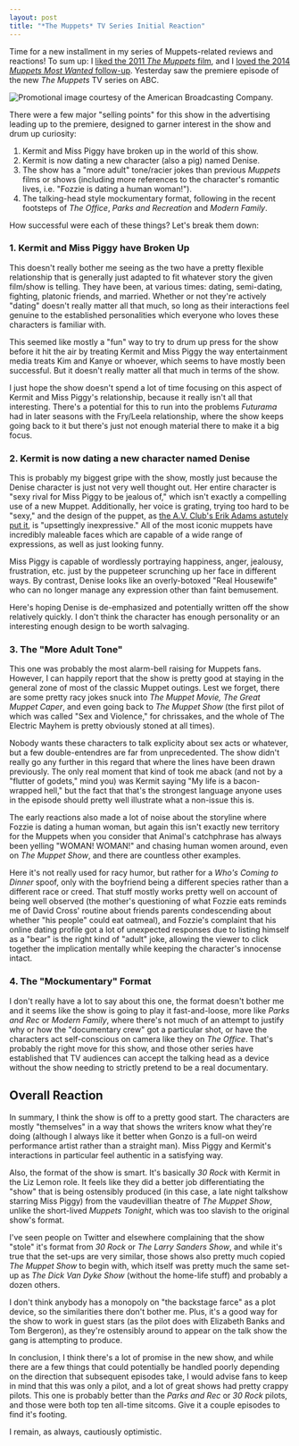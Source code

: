 ```yaml
---
layout: post
title: "*The Muppets* TV Series Initial Reaction"
---
```

  

Time for a new installment in my series of Muppets-related reviews and reactions! 
To sum up: I [liked the 2011 *The Muppets* film](http://www.bradwestness.com/2011/11/30/the-muppets-the-greatest-work-of-fan-fiction/),
and I [loved the 2014 *Muppets Most Wanted* follow-up](http://www.bradwestness.com/2014/03/22/muppets-most-wanted-now-we-re-here-and-there-s/).
Yesterday saw the premiere episode of the new *The Muppets* TV series on ABC.

![Promotional image courtesy of the American Broadcasting Company.](http://www.bradwestness.com/content/images/the_muppets.jpg)

There were a few major "selling points" for this show in the advertising leading up to
the premiere, designed to garner interest in the show and drum up curiosity:

1. Kermit and Miss Piggy have broken up in the world of this show.
2. Kermit is now dating a new character (also a pig) named Denise.
3. The show has a "more adult" tone/racier jokes than previous *Muppets* films or shows (including more references to the character's romantic lives, i.e. "Fozzie is dating a human woman!").
4. The talking-head style mockumentary format, following in the recent footsteps of *The Office*, *Parks and Recreation* and *Modern Family*.

How successful were each of these things? Let's break them down:

### 1. Kermit and Miss Piggy have Broken Up

This doesn't really bother me seeing as the two have a pretty flexible relationship that is
generally just adapted to fit whatever story the given film/show is telling. They have been, at
various times: dating, semi-dating, fighting, platonic friends, and married. Whether or not they're
actively "dating" doesn't really matter all that much, so long as their interactions feel genuine
to the established personalities which everyone who loves these characters is familiar with.

This seemed like mostly a "fun" way to try to drum up press for the show before it hit the air by 
treating Kermit and Miss Piggy the way entertainment media treats Kim and Kanye or whoever,
which seems to have mostly been successful. But it doesn't really matter all that much in terms
of the show.

I just hope the show doesn't spend a lot of time focusing on this aspect of Kermit and Miss Piggy's
relationship, because it really isn't all that interesting. There's a potential for this to run
into the problems *Futurama* had in later seasons with the Fry/Leela relationship, where the show
keeps going back to it but there's just not enough material there to make it a big focus.

### 2. Kermit is now dating a new character named Denise

This is probably my biggest gripe with the show, mostly just because the Denise character is just not
very well thought out. Her entire character is "sexy rival for Miss Piggy to be
jealous of," which isn't exactly a compelling use of a new Muppet. Additionally, her voice is
grating, trying too hard to be "sexy," and the design of the puppet, as 
[the A.V. Club's Erik Adams astutely put it](http://www.avclub.com/review/its-emotions-not-humor-makes-muppets-adult-225635),
is "upsettingly inexpressive." All of the most iconic muppets have incredibly maleable faces which
are capable of a wide range of expressions, as well as just looking funny.

Miss Piggy is capable of wordlessly portraying happiness, anger, jealousy, frustration, etc. just by
the puppeteer scrunching up her face in different ways. By contrast, Denise looks like an overly-botoxed
"Real Housewife" who can no longer manage any expression other than faint bemusement.

Here's hoping Denise is de-emphasized and potentially written off the show relatively quickly. I don't
think the character has enough personality or an interesting enough design to be worth salvaging.

### 3. The "More Adult Tone"

This one was probably the most alarm-bell raising for Muppets fans. However, I can happily report
that the show is pretty good at staying in the general zone of most of the classic Muppet outings.
Lest we forget, there are some pretty racy jokes snuck into *The Muppet Movie,* *The Great Muppet Caper*,
and even going back to *The Muppet Show* (the first pilot of which was called "Sex and Violence," for
chrissakes, and the whole of The Electric Mayhem is pretty obviously stoned at all times).

Nobody wants these characters to talk explicity about sex acts or whatever, but a few double-entendres
are far from unprecedented. The show didn't really go any further in this regard that where the lines
have been drawn previously. The only real moment that kind of took me aback
(and not by a "flutter of godets," mind you) was Kermit saying "My life is a bacon-wrapped hell," but the
fact that that's the strongest language anyone uses in the episode should pretty well illustrate what a
non-issue this is.

The early reactions also made a lot of noise about the storyline where Fozzie is dating a human woman,
but again this isn't exactly new territory for the Muppets when you consider that Animal's catchphrase
has always been yelling "WOMAN! WOMAN!" and chasing human women around, even on *The Muppet Show*, and
there are countless other examples.

Here it's not really used for racy humor, but rather for a *Who's Coming to Dinner* spoof, only with the
boyfriend being a different species rather than a different race or creed. That stuff mostly works pretty well
on account of being well observed (the mother's questioning of what Fozzie eats reminds me of David Cross'
routine about friends parents condescending about whether "his people" could eat oatmeal),
and Fozzie's complaint that his online dating profile got a lot of unexpected responses due to listing
himself as a "bear" is the right kind of "adult" joke, allowing the viewer to click together the
implication mentally while keeping the character's innocense intact.

### 4. The "Mockumentary" Format

I don't really have a lot to say about this one, the format doesn't bother me and it seems like the show
is going to play it fast-and-loose, more like *Parks and Rec* or *Modern Family*, where there's not much
of an attempt to justify why or how the "documentary crew" got a particular shot, or have the characters
act self-conscious on camera like they on *The Office*. That's probably the right move for this show,
and those other series have established that TV audiences can accept the talking head as a device without
the show needing to strictly pretend to be a real documentary.

## Overall Reaction

In summary, I think the show is off to a pretty good start. The characters are mostly "themselves" in a
way that shows the writers know what they're doing (although I always like it better when Gonzo is a
full-on weird performance artist rather than a straight man). Miss Piggy and Kermit's
interactions in particular feel authentic in a satisfying way.

Also, the format of the show is smart. It's basically *30 Rock* with Kermit in the Liz Lemon role. It feels
like they did a better job differentiating the "show" that is being ostensibly produced (in this case,
a late night talkshow starring Miss Piggy) from the vaudevillian theatre of *The Muppet Show*, unlike
the short-lived *Muppets Tonight*, which was too slavish to the original show's format.

I've seen people on Twitter and elsewhere complaining that the show "stole" it's format from
*30 Rock* or *The Larry Sanders Show*, and while it's true that the set-ups are very similar, those
shows also pretty much copied *The Muppet Show* to begin with, which itself was pretty much the same
set-up as *The Dick Van Dyke Show* (without the home-life stuff) and probably a dozen others.

I don't think anybody has a monopoly on "the backstage farce" as a plot device, so the similarities
there don't bother me. Plus, it's a good way for the show to work in guest stars (as the pilot does
with Elizabeth Banks and Tom Bergeron), as they're ostensibly around to appear on the talk show the
gang is attempting to produce.

In conclusion, I think there's a lot of promise in the new show, and while there are a few things that
could potentially be handled poorly depending on the direction that subsequent episodes take, I would
advise fans to keep in mind that this was only a pilot, and a lot of great shows had pretty crappy pilots.
This one is probably better than the *Parks and Rec* or *30 Rock* pilots, and those were both top ten
all-time sitcoms. Give it a couple episodes to find it's footing.

I remain, as always, cautiously optimistic.